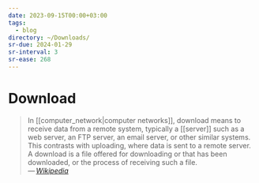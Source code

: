 ```yaml
---
date: 2023-09-15T00:00+03:00
tags:
  - blog
directory: ~/Downloads/
sr-due: 2024-01-29
sr-interval: 3
sr-ease: 268
---
```


# Download

> In [[computer_network|computer networks]], download means to receive data from
> a remote system, typically a [[server]] such as a web server, an FTP server,
> an email server, or other similar systems. This contrasts with uploading,
> where data is sent to a remote server. A download is a file offered for
> downloading or that has been downloaded, or the process of receiving such a
> file.\
> — <cite>[Wikipedia](https://en.wikipedia.org/wiki/Download)</cite>
